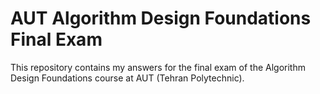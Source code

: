 # AUT Algorithm Design Foundations Final Exam

This repository contains my answers for the final exam of the Algorithm Design
Foundations course at AUT (Tehran Polytechnic).
